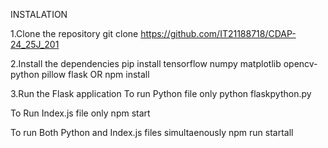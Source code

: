 INSTALATION

1.Clone the repository
git clone https://github.com/IT21188718/CDAP-24_25J_201

2.Install the dependencies
pip install tensorflow numpy matplotlib opencv-python pillow flask
OR
npm install

3.Run the Flask application To run Python file only
python flaskpython.py

To Run Index.js file only
npm start

To run Both Python and Index.js files simultaenously
npm run startall

